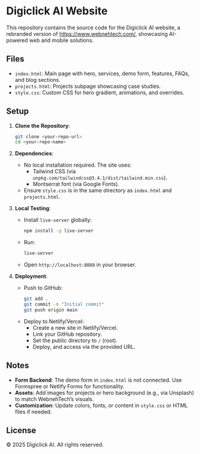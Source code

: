 # Digiclick AI Website

This repository contains the source code for the Digiclick AI website, a rebranded version of https://www.webnehtech.com/, showcasing AI-powered web and mobile solutions.

## Files
- `index.html`: Main page with hero, services, demo form, features, FAQs, and blog sections.
- `projects.html`: Projects subpage showcasing case studies.
- `style.css`: Custom CSS for hero gradient, animations, and overrides.

## Setup
1. **Clone the Repository**:
   ```bash
   git clone <your-repo-url>
   cd <your-repo-name>
   ```

2. **Dependencies**:
   - No local installation required. The site uses:
     - Tailwind CSS (via `unpkg.com/tailwindcss@3.4.1/dist/tailwind.min.css`).
     - Montserrat font (via Google Fonts).
   - Ensure `style.css` is in the same directory as `index.html` and `projects.html`.

3. **Local Testing**:
   - Install `live-server` globally:
     ```bash
     npm install -g live-server
     ```
   - Run:
     ```bash
     live-server
     ```
   - Open `http://localhost:8080` in your browser.

4. **Deployment**:
   - Push to GitHub:
     ```bash
     git add .
     git commit -m "Initial commit"
     git push origin main
     ```
   - Deploy to Netlify/Vercel:
     - Create a new site in Netlify/Vercel.
     - Link your GitHub repository.
     - Set the public directory to `/` (root).
     - Deploy, and access via the provided URL.

## Notes
- **Form Backend**: The demo form in `index.html` is not connected. Use Formspree or Netlify Forms for functionality.
- **Assets**: Add images for projects or hero background (e.g., via Unsplash) to match WebnehTech’s visuals.
- **Customization**: Update colors, fonts, or content in `style.css` or HTML files if needed.

## License
&copy; 2025 Digiclick AI. All rights reserved.